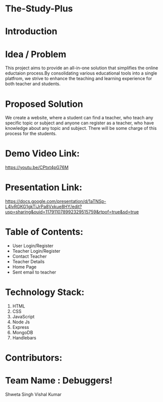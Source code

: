 # The-Study-Plus
# Introduction
# Idea / Problem
This project aims to provide an all-in-one solution that simplifies the online eductaion process.By consolidating various educational tools into a single platfrom, we strive to enhance the teaching and learning experience for both teacher and students.

# Proposed Solution
We create a website, where a student can find a teacher, who teach any specific topic or subject and anyone can register as a teacher, who have knowledge about any topic and subject. There will be some charge of this process for the students.

# Demo Video Link:
https://youtu.be/CPtxt4pG76M

# Presentation Link:
https://docs.google.com/presentation/d/1aTNSp-L4lvRGKG1gkTiJrPa8Vxkue8HY/edit?usp=sharing&ouid=117911078992329515759&rtpof=true&sd=true

# Table of Contents:
* User Login/Register
* Teacher Login/Register
* Contact Teacher
* Teacher Details
* Home Page
* Sent email to teacher
# Technology Stack:
1. HTML
2. CSS
3. JavaScript
4. Node Js
5. Express
6. MongoDB
7. Handlebars
# Contributors:
# Team Name : Debuggers!
Shweta Singh
Vishal Kumar
